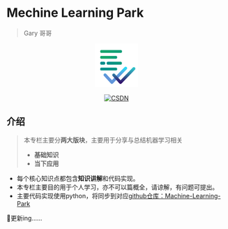 # Mechine Learning Park

> Gary 哥哥
>

 <p align="center"><img src="https://raw.githubusercontent.com/Gary-code/Machine-Learning-Park/main/blogImgs/workaholic v1 圆角.png" width="100" height="100" align= /></p>

<p align="center">
	  <a href="" target="_blank"><img src="https://img.shields.io/badge/csdn-CSDN-red.svg" alt="CSDN"></a>
</p>

## 介绍

> 本专栏主要分**两大版块**，主要用于分享与总结机器学习相关
>
> * **基础知识**
> * **当下应用**

* 每个核心知识点都包含**知识讲解**和代码实现。
* 本专栏主要目的用于个人学习，亦不可以篇概全，请谅解，有问题可提出。
* 主要代码实现使用python，将同步到对应[github仓库：Machine-Learning-Park](https://github.com/Gary-code/MachineLearning)

:rocket:更新ing......

